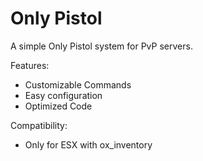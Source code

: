 # Only Pistol
A simple Only Pistol system for PvP servers.

Features:

- Customizable Commands
- Easy configuration
- Optimized Code

Compatibility:

- Only for ESX with ox_inventory
